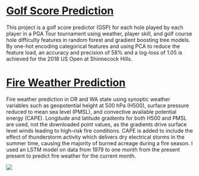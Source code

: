 # [Golf Score Prediction](https://github.com/dapotter/Golf-score-predictor)

This project is a golf score predictor (GSP) for each hole played by each player in a PGA Tour tournament using weather, player skill, and golf course hole difficulty features in random forest and gradient boosting tree models. By one-hot encoding categorical features and using PCA to reduce the feature load, an accuracy and precision of 58% and a log-loss of 1.05 is achieved for the 2018 US Open at Shinnecock Hills.

# [Fire Weather Prediction](https://github.com/dapotter/Fire-weather)

Fire weather prediction in OR and WA state using synoptic weather variables such as geopotential height at 500 hPa (H500), surface pressure reduced to mean sea level (PMSL), and convective available potential energy (CAPE). Longitude and latitude gradients for both H500 and PMSL are used, not the downloaded point values, as the gradients drive surface level winds leading to high-risk fire conditions. CAPE is added to include the effect of thunderstorm activity which delivers dry electrical storms in the summer time, causing the majority of burned acreage during a fire season. I used an LSTM model on data from 1979 to one month from the present present to predict fire weather for the current month.

![](/Plots/latlon_subset_OR_WA_display_small.png)

